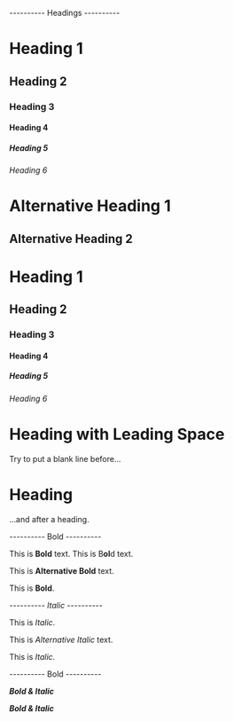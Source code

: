 ---------- Headings ----------

# Heading 1

## Heading 2

### Heading 3

#### Heading 4

##### Heading 5

###### Heading 6

# Alternative Heading 1

## Alternative Heading 2

<h1>Heading 1</h1>	
<h2>Heading 2</h2>	
<h3>Heading 3</h3>	
<h4>Heading 4</h4>	
<h5>Heading 5</h5>	
<h6>Heading 6</h6>

# Heading with Leading Space

Try to put a blank line before...

# Heading

...and after a heading.

---------- Bold ----------

This is **Bold** text.
This is B**ol**d text.

This is __Alternative Bold__ text.

This is <strong>Bold</strong>.	

---------- _Italic_ ----------

This is *Italic*. 

This is _Alternative Italic_ text.


This is <em>Italic</em>. 

---------- Bold ----------

***Bold & Italic***

<strong>
   <em>
      Bold & Italic
   </em>
</strong>
